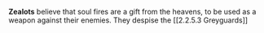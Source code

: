 **Zealots** believe that soul fires are a gift from the heavens, to be used as a weapon against their enemies. They despise the [[2.2.5.3 Greyguards]]